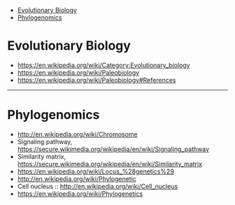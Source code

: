 * [Evolutionary Biology](#evolutionary-biology)
* [Phylogenomics](#phylogenomics)


# Evolutionary Biology
* https://en.wikipedia.org/wiki/Category:Evolutionary_biology
* https://en.wikipedia.org/wiki/Paleobiology
* https://en.wikipedia.org/wiki/Paleobiology#References

----

# Phylogenomics
* http://en.wikipedia.org/wiki/Chromosome
* Signaling pathway, https://secure.wikimedia.org/wikipedia/en/wiki/Signaling_pathway
* Similarity matrix, https://secure.wikimedia.org/wikipedia/en/wiki/Similarity_matrix
* https://en.wikipedia.org/wiki/Locus_%28genetics%29
* http://en.wikipedia.org/wiki/Phylogenetic
* Cell nucleus :: http://en.wikipedia.org/wiki/Cell_nucleus
* https://en.wikipedia.org/wiki/Phylogenetics


